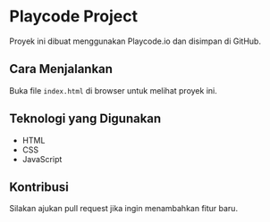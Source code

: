 # Playcode Project

Proyek ini dibuat menggunakan Playcode.io dan disimpan di GitHub.

## Cara Menjalankan
Buka file `index.html` di browser untuk melihat proyek ini.

## Teknologi yang Digunakan
- HTML
- CSS
- JavaScript

## Kontribusi
Silakan ajukan pull request jika ingin menambahkan fitur baru.
